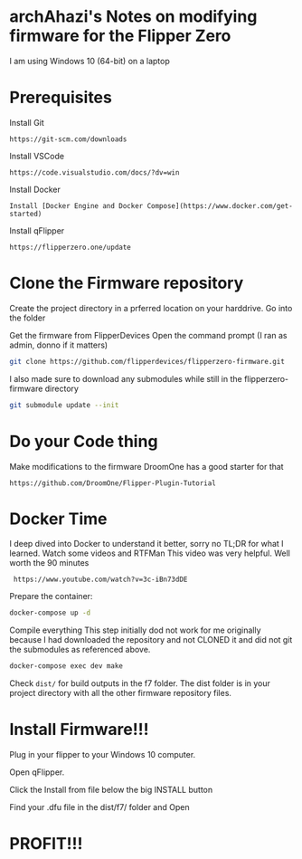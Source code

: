 # archAhazi's Notes on modifying firmware for the Flipper Zero

I am using Windows 10 (64-bit) on a laptop

# Prerequisites

Install Git

    https://git-scm.com/downloads

Install VSCode

    https://code.visualstudio.com/docs/?dv=win
    
Install Docker

    Install [Docker Engine and Docker Compose](https://www.docker.com/get-started)
    
Install qFlipper

    https://flipperzero.one/update
    
# Clone the Firmware repository

Create the project directory in a prferred location on your harddrive.
Go into the folder

Get the firmware from FlipperDevices
Open the command prompt (I ran as admin, donno if it matters)
```sh
git clone https://github.com/flipperdevices/flipperzero-firmware.git
```

I also made sure to download any submodules while still in the flipperzero-firmware directory
```sh
git submodule update --init
```
#  Do your Code thing

Make modifications to the firmware
    DroomOne has a good starter for that
    
    https://github.com/DroomOne/Flipper-Plugin-Tutorial
    
#  Docker Time

I deep dived into Docker to understand it better, sorry no TL;DR for what I learned.
Watch some videos and RTFMan
     This video was very helpful.  Well worth the 90 minutes 
     
     https://www.youtube.com/watch?v=3c-iBn73dDE
     
Prepare the container:

 ```sh
 docker-compose up -d
 ```

Compile everything
    This step initially dod not work for me originally because I had downloaded the repository and not CLONED it 
    and did not git the submodules as referenced above.
```sh
docker-compose exec dev make
```

Check `dist/` for build outputs in the f7 folder.
The dist folder is in your project directory with all the other firmware repository files.

# Install Firmware!!!

Plug in your flipper to your Windows 10 computer.

Open qFlipper.

Click the Install from file below the big INSTALL button

Find your .dfu file in the dist/f7/ folder and Open

# PROFIT!!!
